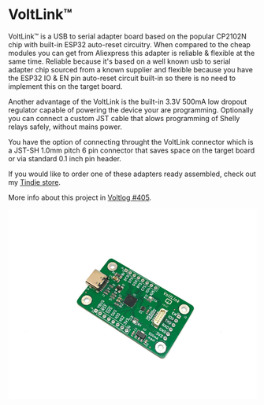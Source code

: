 # VoltLink™
VoltLink™ is a USB to serial adapter board based on the popular CP2102N chip with built-in ESP32 auto-reset circuitry. When compared to the cheap modules you can get from Aliexpress this adapter is reliable & flexible at the same time. Reliable because it's based on a well known usb to serial adapter chip sourced from a known supplier and flexible because you have the ESP32 IO & EN pin auto-reset circuit built-in so there is no need to implement this on the target board.

Another advantage of the VoltLink is the built-in 3.3V 500mA low dropout regulator capable of powering the device your are programming. Optionally you can connect a custom JST cable that alows programming of Shelly relays safely, without mains power.

You have the option of connecting throught the VoltLink connector which is a JST-SH 1.0mm pitch 6 pin connector that saves space on the target board or via standard 0.1 inch pin header. 

If you would like to order one of these adapters ready assembled, check out my [Tindie store](https://www.tindie.com/products/23076/).

More info about this project in [Voltlog #405](https://youtu.be/4uZt7zaJOnc).

![Image of the assembled PCB](voltlink.jpg)
